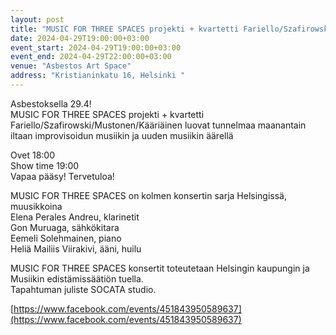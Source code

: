 ```yaml
---
layout: post
title: "MUSIC FOR THREE SPACES projekti + kvartetti Fariello/Szafirowski/Mustonen/Kääriäinen"
date: 2024-04-29T19:00:00+03:00
event_start: 2024-04-29T19:00:00+03:00
event_end: 2024-04-29T22:00:00+03:00
venue: "Asbestos Art Space"
address: "Kristianinkatu 16, Helsinki "
---
```


Asbestoksella 29.4!  
MUSIC FOR THREE SPACES projekti + kvartetti Fariello/Szafirowski/Mustonen/Kääriäinen luovat tunnelmaa maanantain iltaan improvisoidun musiikin ja uuden musiikin äärellä  
  
Ovet 18:00  
Show time 19:00   
Vapaa pääsy! Tervetuloa!   
  
MUSIC FOR THREE SPACES on kolmen konsertin sarja Helsingissä, muusikkoina  
Elena Perales Andreu, klarinetit  
Gon Muruaga, sähkökitara  
Eemeli Solehmainen, piano  
Heliä Mailiis Viirakivi, ääni, huilu  
  
MUSIC FOR THREE SPACES konsertit toteutetaan Helsingin kaupungin ja Musiikin edistämissäätiön tuella.   
Tapahtuman juliste SOCATA studio.  
  
[https://www.facebook.com/events/451843950589637](https://www.facebook.com/events/451843950589637)  
 
